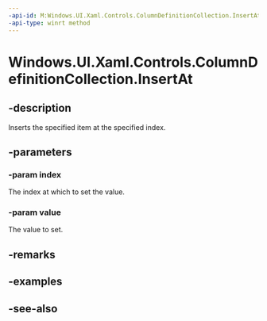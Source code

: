 ```yaml
---
-api-id: M:Windows.UI.Xaml.Controls.ColumnDefinitionCollection.InsertAt(System.UInt32,Windows.UI.Xaml.Controls.ColumnDefinition)
-api-type: winrt method
---
```


<!-- Method syntax
public void InsertAt(System.UInt32 index, Windows.UI.Xaml.Controls.ColumnDefinition value)
-->

# Windows.UI.Xaml.Controls.ColumnDefinitionCollection.InsertAt

## -description
Inserts the specified item at the specified index.



## -parameters
### -param index
The index at which to set the value.

### -param value
The value to set.

## -remarks

## -examples

## -see-also
